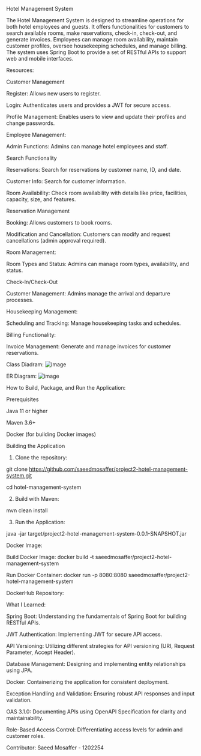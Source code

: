 Hotel Management System

The Hotel Management System is designed to streamline operations for both hotel employees and guests. It offers functionalities for customers to search available rooms, make reservations, check-in, check-out, and generate invoices. Employees can manage room availability, maintain customer profiles, oversee housekeeping schedules, and manage billing. The system uses Spring Boot to provide a set of RESTful APIs to support web and mobile interfaces.

Resources:

Customer Management

Register: Allows new users to register.

Login: Authenticates users and provides a JWT for secure access.

Profile Management: Enables users to view and update their profiles and change passwords.

Employee Management:

Admin Functions: Admins can manage hotel employees and staff.

Search Functionality

Reservations: Search for reservations by customer name, ID, and date.

Customer Info: Search for customer information.

Room Availability: Check room availability with details like price, facilities, capacity, size, and features.

Reservation Management

Booking: Allows customers to book rooms.

Modification and Cancellation: Customers can modify and request cancellations (admin approval required).

Room Management:

Room Types and Status: Admins can manage room types, availability, and status.

Check-In/Check-Out

Customer Management: Admins manage the arrival and departure processes.

Housekeeping Management:

Scheduling and Tracking: Manage housekeeping tasks and schedules.

Billing Functionality:

Invoice Management: Generate and manage invoices for customer reservations.

Class Diadram: 
![image](https://github.com/saeedmosaffer/project2-hotel-management-system/assets/132621749/dd25b4c4-b326-4d40-be23-35edc6f69e52)

ER Diagram:
![image](https://github.com/saeedmosaffer/project2-hotel-management-system/assets/132621749/b7c13ad9-12aa-4866-9346-0a2610d38519)


How to Build, Package, and Run the Application:

Prerequisites

Java 11 or higher

Maven 3.6+

Docker (for building Docker images)

Building the Application

1. Clone the repository:

git clone https://github.com/saeedmosaffer/project2-hotel-management-system.git

cd hotel-management-system

2. Build with Maven:

mvn clean install

3. Run the Application:
   
java -jar target/project2-hotel-management-system-0.0.1-SNAPSHOT.jar

Docker Image:

Build Docker Image: docker build -t saeedmosaffer/project2-hotel-management-system

Run Docker Container: docker run -p 8080:8080 saeedmosaffer/project2-hotel-management-system

DockerHub Repository: 

What I Learned:

Spring Boot: Understanding the fundamentals of Spring Boot for building RESTful APIs.

JWT Authentication: Implementing JWT for secure API access.

API Versioning: Utilizing different strategies for API versioning (URI, Request Parameter, Accept Header).

Database Management: Designing and implementing entity relationships using JPA.

Docker: Containerizing the application for consistent deployment.

Exception Handling and Validation: Ensuring robust API responses and input validation.

OAS 3.1.0: Documenting APIs using OpenAPI Specification for clarity and maintainability.

Role-Based Access Control: Differentiating access levels for admin and customer roles.


Contributor:
Saeed Mosaffer - 1202254
